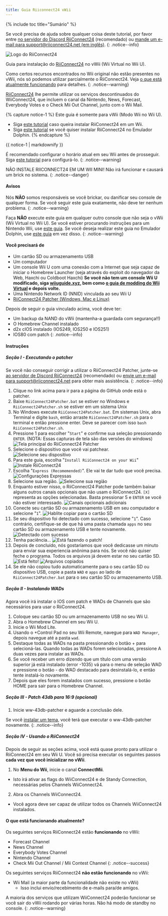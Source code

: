 ```yaml
---
title: Guia Riiconnect24 vWii
---
```


{% include toc title="Sumário" %}

Se você precisa de ajuda sobre qualquer coisa deste tutorial, por favor entre [no servidor do Discord RiiConnect24](https://discord.gg/rc24) (recomendado) ou [mande um e-mail para support@riiconnect24.net (em inglês)](mailto:support@riiconnect24.net).
{: .notice--info}

![Logo do RiiConnect24](/images/WiiRC24Logo.jpg)

Guia para instalação do [RiiConnect24](https://rc24.xyz) no vWii (Wii Virtual no Wii U).

Como certos recursos encontrados no Wii original não estão presentes no vWii, nós só podemos utilizar parcialmente o RiiConnect24. Veja [o que está atualmente funcionando](#whats-currently-working) para detalhes.
{: .notice--warning}

[RiiConnect24](https://rc24.xyz/) lhe permite utilizar os serviços descontinuados do WiiConnect24, que incluem o canal da Nintendo, News, Forecast, Everybody Votes e o Check Mii Out Channel, junto com o Wii Mail.

{% capture notice-1 %}
Este guia é somente para vWii (Modo Wii no Wii U).

- Siga [este tutorial](riiconnect24-wii) caso queira instalar RiiConnect24 em um Wii.
- Siga [este tutorial](riiconnect24-dolphin) se você quiser instalar RiiConnect24 no Emulador Dolphin.
{% endcapture %}

<div class="notice--warning">{{ notice-1 | markdownify }}</div>

É recomendado configurar o horário atual em seu Wii antes de prosseguir. Siga [este tutorial](rtc) para configurá-lo.
{: .notice--warning}

NÃO INSTALE RIICONNECT24 EM UM WII MINI! Não irá funcionar e causará um brick no sistema.
{: .notice--danger}

#### Avisos

Nós **NÃO** somos responsáveis se você brickar, ou danificar seu console de qualquer forma. Se você seguir este guia exatamente, não deve ter nenhum problema.
{: .notice--warning}

Faça **NÃO** execute este guia em qualquer outro console que não seja o vWii (Wii Virtual no Wii U). Se você estiver procurando instruções para um Nintendo Wii, use [este guia](riiconnect24). Se você deseja realizar este guia no Emulador Dolphin, use [este guia](riiconnect24-dolphin) em vez disso.
{: .notice--warning}

#### Você precisará de

* Um cartão SD ou armazenamento USB
* Um computador
* Um console Wii U com uma conexão com a Internet que seja capaz de iniciar o Homebrew Launcher (seja através do exploit do navegador da Web, Haxchi ou Coldboot Haxchi) **Se você não tem um console Wii U modificado, siga [wiiuguide.xyz](https://wiiuguide.xyz), bem como [o guia de modding do Wii Virtual](https://wiiuguide.xyz/#/vwii-modding) e depois volte.**
* Uma Nintendo Network ID (NNID) vinculada ao seu Wii U
* [RiiConnect24 Patcher (Windows, Mac e Linux)](https://github.com/RiiConnect24/RiiConnect24-Patcher/releases)

Depois de seguir o guia vinculado acima, você deve ter:
* Um backup da NAND do vWii (mantenha-a guardada com segurança!!)
* O Homebrew Channel instalado
* d2x cIOS instalado (IOS249, IOS250 e IOS251)
* IOS80 com patch
{: .notice--info}

#### Instruções

##### Seção I - Executando o patcher

Se você não conseguir corrigir a utilizar o RiiConnect24 Patcher, junte-se [ao servidor de Discord RiiConnect24](https://discord.gg/rc24) (recomendado) ou [envie um e-mail para support@riiconnect24.net](mailto:support@riiconnect24.net) para obter mais assistência.
{: .notice--info}

1. Clique no link acima para ir para a página do GitHub onde está o patcher.
2. Baixe `RiiConnect24Patcher.bat` se estiver no Windows e `RiiConnect24Patcher.sh` se estiver em um sistema Unix
3. No Windows execute `RiiConnect24Patcher.bat`. Em sistemas Unix, abra Terminal e digite `bash`, então arraste `RiiConnect24Patcher.sh` para o terminal e então pressione enter. Deve se parecer com isso `bash RiiConnect24Patcher.sh`.
4. Pressione 1 para escolher "`Start`" e confirme sua seleção pressionando `ENTER`. (NOTA: Essas capturas de tela são das versões do windows) ![Tela principal do RiiConnect24 Patcher](/images/RC24_Patcher/1.JPG)
5. Selecione o dispositivo que você vai patchear. ![Selecione seu dispositivo](/images/RC24_Patcher/2.JPG)
6. Para este guia, escolha "`Install RiiConnect24 on your Wii`" ![Instale RiiConnect24](/images/RC24_Patcher/3.JPG)
7. Escolha "`Express (Recomemended)`". Ele vai te dar tudo que você precisa. ![Configurações Expressas](/images/RC24_Patcher/4.JPG)
8. Selecione sua região. ![Selecione sua região](/images/RC24_Patcher/5.JPG)
9. Enquanto estiver nisso, o RiiConnect24 Patcher pode também baixar alguns outros canais opcionais que não usam o RiiConnect24. `[X]` representa as opções selecionadas. Basta pressionar 5 e `ENTER` se você não estiver interessado. ![Canais opcionais adicionais](/images/RC24_Patcher/6.JPG)
10. Conecte seu cartão SD ou armazenamento USB em seu computador e selecione "`1`". ![Hablite copiar para o cartão SD](/images/RC24_Patcher/7.JPG)
11. Se seu dispositivo foi detectado com sucesso, selecione "`1`". Caso contrário, certifique-se de que há uma pasta chamada `apps` no seu cartão SD ou armazenamento USB e tente novamente. ![Detectado com sucesso](/images/RC24_Patcher/8.JPG)
12. Tenha paciência... ![Está fazendo o patch!](/images/RC24_Patcher/9.JPG)
13. Depois de concluído, nós gostaríamos que você dedicasse um minuto para enviar sua experiencia anônima para nós.  Se você não quiser feche o programa. Todos os arquivos já devem estar no seu cartão SD. ![Está feito!](/images/RC24_Patcher/10.JPG) ![Arquivos copiados](/images/RC24_Patcher/11.PNG)
14. Se ele não copiou tudo automaticamente para o seu cartão SD ou dispositivo USB, copie a pasta `WAD` e `apps` ao lado de `RiiConnect24Patcher.bat` para o seu cartão SD ou armazenamento USB.

##### Seção II - Instalando WADs

Agora você irá instalar o IOS com patch e WADs de Channels que são necessários para usar o RiiConnect24.

1. Coloque seu cartão SD ou um armazenamento USB no seu Wii U.
2. Abra o Homebrew Channel em seu Wii U.
3. Inicie o Wii Mod Lite.
4. Usando o +Control Pad no seu Wii Remote, navegue para `WAD Manager`, depois navegue até a pasta `wad`.
5. Destaque todas as WADs na pasta pressionando o botão + para selecioná-las. Quando todas as WADs forem selecionadas, pressione A duas vezes para instalar as WADs.
6. Se você receber um erro dizendo que um título com uma versão superior já está instalado (error -1035) vá para o menu de seleção WAD e pressione o botão - do WAD destacado para desinstalá-lo, e então tente instalá-lo novamente.
7. Depois que eles forem instalados com sucesso, pressione o botão HOME para sair para o Homebrew Channel.

##### Seção III - Patch 43db para 16:9 (opcional)

1. Inicie ww-43db-patcher e aguarde a conclusão dele.

Se você [instalar um tema](/themes-vwii), você terá que executar o ww-43db-patcher novamente.
{: .notice--info}

##### Seção IV - Usando o RiiConnect24

Depois de seguir as seções acima, você está quase pronto para utilizar o RiiConnect24 em seu Wii U. Você só precisa executar os seguintes passos **cada vez que você inicializar no vWii**.

1. No **Menu do Wii**, inicie o canal **ConnectMii**.
* Isto irá ativar as flags do WiiConnect24 e de Standy Connection, necessárias pelos Channels WiiConnect24.
2. Abra os Channels WiiConnect24.
* Você agora deve ser capaz de utilizar todos os Channels WiiConnect24 instalados.

#### O que está funcionando atualmente?
Os seguintes serviços RiiConnect24 estão **funcionando** no vWii:
* Forecast Channel
* News Channel
* Everybody Votes Channel
* Nintendo Channel
* Check Mii Out Channel / Mii Contest Channel
{: .notice--success}

Os seguintes serviços RiiConnect24 **não estão funcionando** no vWii:
* Wii Mail (a maior parte da funcionalidade não existe no vWii)
    * Isso inclui envio/recebimento de e-mails para/de amigos.

A maioria dos serviços que utilizam WiiConnect24 poderão funcionar se você sair do vWii rodando por várias horas. Não há modo de standby no console.
{: .notice--warning}
